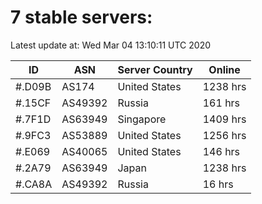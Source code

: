 # 7 stable servers:

Latest update at: Wed Mar 04 13:10:11 UTC 2020

| ID | ASN | Server Country | Online |
| -- | --- | -------------- | ------ |
| #.D09B | AS174 | United States | 1238 hrs |
| #.15CF | AS49392 | Russia | 161 hrs |
| #.7F1D | AS63949 | Singapore | 1409 hrs |
| #.9FC3 | AS53889 | United States | 1256 hrs |
| #.E069 | AS40065 | United States | 146 hrs |
| #.2A79 | AS63949 | Japan | 1238 hrs |
| #.CA8A | AS49392 | Russia | 16 hrs |

